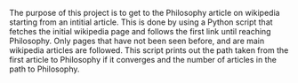 The purpose of this project is to get to the Philosophy article on wikipedia starting
from an intitial article. This is done by using a Python script that fetches the initial wikipedia page and follows the first link until reaching Philosophy. Only pages that have not been seen before, and are main wikipedia articles are followed. This script prints out the path taken from the first article to Philosophy if it converges and the number of articles in the path to Philosophy.